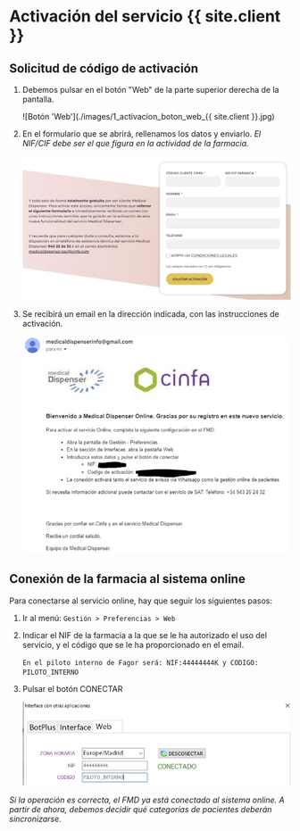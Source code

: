 # Activación del servicio {{ site.client }}

## Solicitud de código de activación

1. Debemos pulsar en el botón "Web" de la parte superior derecha de la pantalla.

	![Botón 'Web'](./images/1_activacion_boton_web_{{ site.client }}.jpg)

1. En el formulario que se abrirá, rellenamos los datos y enviarlo.
	*El NIF/CIF debe ser el que figura en la actividad de la farmacia.*

	![Formulario de activación de clientes de CINFA](./images/1_activacion_form_cinfa.jpg)

1. Se recibirá un email en la dirección indicada, con las instrucciones de activación.

	![Email de instrucciones de activación](./images/1_activacion_mail_activacion.jpg)

## Conexión de la farmacia al sistema online

Para conectarse al servicio online, hay que seguir los siguientes pasos:

1. Ir al menú: `Gestión > Preferencias > Web`

1. Indicar el NIF de la farmacia a la que se le ha autorizado el uso del servicio, y el código que se le ha proporcionado en el email.

	```En el piloto interno de Fagor será: NIF:44444444K y CODIGO: PILOTO_INTERNO```

1. Pulsar el botón CONECTAR

	![Conexión del FMD](./images/1_activacion_conexion_fmd.jpg)

_Si la operación es correcta, el FMD ya está conectado al sistema online. A partir de ahora, debemos decidir qué categorías de pacientes deberán sincronizarse_.
